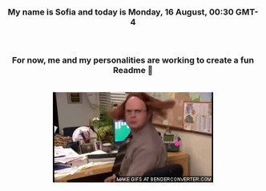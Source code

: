 


<div align="center">
<h3 >My name is Sofia and today is Monday, 16 August, 00:30 GMT-4</h3><br>
<h3 >For now, me and my personalities are working to create a fun Readme 👋
</h3><br>
<img src='img/dwight.gif' alt='working...'/>
</div>
